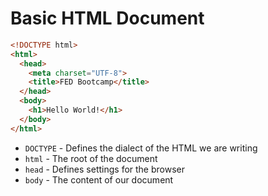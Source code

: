 Basic HTML Document
===================

```html
<!DOCTYPE html>
<html>
  <head>
    <meta charset="UTF-8">
    <title>FED Bootcamp</title>
  </head>
  <body>
    <h1>Hello World!</h1>
  </body>
</html>
```

- `DOCTYPE` - Defines the dialect of the HTML we are writing
- `html` - The root of the document
- `head` - Defines settings for the browser
- `body` - The content of our document
